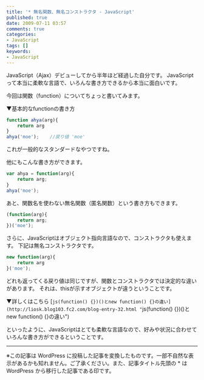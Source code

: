 ```yaml
---
title: '* 無名関数、無名コンストラクタ - JavaScript'
published: true
date: 2009-07-11 03:57
comments: true
categories:
- JavaScript
tags: []
keywords:
- JavaScript
---
```

JavaScript（Ajax）デビューしてから半年ほど経過した自分です。
JavaScriptって本当に柔軟な言語で、いろんな書き方できるから本当に面白いです。

今回は関数（function）についてちょっと書いてみます。

▼基本的なfunctionの書き方
```js
function ahya(arg){
	return arg
}
ahya('moe');	//戻り値 'moe'
```


これが一般的なスタンダードなやつですね。

他にもこんな書き方ができます。

```js
var ahya = function(arg){
	return arg;
}
ahya('moe');
```


あと、関数名を使わない無名関数（匿名関数）という書き方もできます。
```js
(function(arg){
	return arg;
})('moe');
```


さらに、JavaScriptはオブジェクト指向言語なので、コンストラクタも使えます。
下記は無名コンストラクタです。

```js
new function(arg){
	return arg
}('moe');
```


どれも返ってくる戻り値は同じですが、関数とコンストラクタでは決定的な違いがあります。
それは、thisが示すオブジェクトが違うということです。

▼詳しくはこちら
[```js(function() {})()とnew function() {}の違い](http://liosk.blog103.fc2.com/blog-entry-32.html "```js(function() {})()とnew function() {}の違い")

といったように、JavaScriptはとても柔軟な言語なので、好みや状況に合わせていろんな書き方ができるということです。

---
※この記事は WordPress に投稿した記事を変換したものです。一部不自然な表示があるかも知れません。ご了承ください。また、記事タイトル先頭の * は WordPress から移行した記事である印です。

